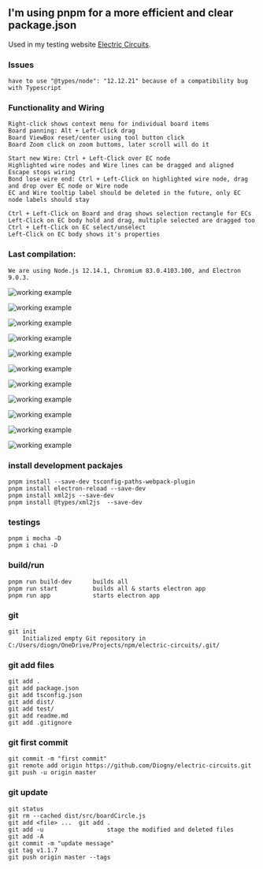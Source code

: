 
## I'm using pnpm for a more efficient and clear package.json

Used in my testing website [Electric Circuits](http://diogny.com/tests/circuits.php).

### Issues
	have to use "@types/node": "12.12.21" because of a compatibility bug with Typescript

### Functionality and Wiring

	Right-click shows context menu for individual board items
	Board panning: Alt + Left-Click drag
	Board ViewBox reset/center using tool button click
	Board Zoom click on zoom buttoms, later scroll will do it

	Start new Wire: Ctrl + Left-Click over EC node
	Highlighted wire nodes and Wire lines can be dragged and aligned
	Escape stops wiring
	Bond lose wire end: Ctrl + Left-Click on highlighted wire node, drag and drop over EC node or Wire node
	EC and Wire tooltip label should be deleted in the future, only EC node labels should stay
	
	Ctrl + Left-Click on Board and drag shows selection rectangle for ECs
	Left-Click on EC body hold and drag, multiple selected are dragged too
	Ctrl + Left-Click on EC select/unselect
	Left-Click on EC body shows it's properties
	


### Last compilation:
	We are using Node.js 12.14.1, Chromium 83.0.4103.100, and Electron 9.0.3.

![working example](dist/img/img01.png)

![working example](dist/img/img02.png)

![working example](dist/img/img03.png)

![working example](dist/img/img04.png)

![working example](dist/img/img05.png)

![working example](dist/img/img07.png)

![working example](dist/img/img06.png)

![working example](dist/img/img08.png)

![working example](dist/img/img09.png)

![working example](dist/img/img10.png)

![working example](dist/img/img11.png)

### install development packajes
	pnpm install --save-dev tsconfig-paths-webpack-plugin
	pnpm install electron-reload --save-dev
	pnpm install xml2js --save-dev
	pnpm install @types/xml2js  --save-dev

### testings
	pnpm i mocha -D
	pnpm i chai -D
	
### build/run
	pnpm run build-dev		builds all
	pnpm run start			builds all & starts electron app
	pnpm run app			starts electron app

### git
	git init
		Initialized empty Git repository in C:/Users/diogn/OneDrive/Projects/npm/electric-circuits/.git/

### git add files
	git add .
	git add package.json
	git add tsconfig.json
	git add dist/
	git add test/
	git add readme.md
	git add .gitignore
	

### git first commit
	git commit -m "first commit"
	git remote add origin https://github.com/Diogny/electric-circuits.git
	git push -u origin master

### git update
	git status
	git rm --cached dist/src/boardCircle.js
	git add <file> ...	git add .
	git add -u					stage the modified and deleted files
	git add -A
	git commit -m "update message"
	git tag v1.1.7
	git push origin master --tags

